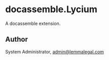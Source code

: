 # docassemble.Lycium

A docassemble extension.

## Author

System Administrator, admin@lemmalegal.com

